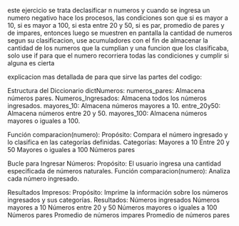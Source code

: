 este ejercicio se trata declasificar n numeros y cuando se ingresa un numero negativo hace los procesos, las condiciones son que si es mayor a 10, si es mayor a 100, si esta entre 20 y 50, si es par, promedio de pares y de impares, entonces luego se muestren en pantalla la cantidad de numeros segun su clasificacion, use acumuladores con el fin de almacenar la cantidad de los numeros que la cumplian y una funcion que los clasificaba, solo use if para que el numero recorriera todas las condiciones y cumplir si alguna es cierta

explicacion mas detallada de para que sirve las partes del codigo:

Estructura del Diccionario dictNumeros:
numeros_pares: Almacena números pares.
Numeros_Ingresados: Almacena todos los números ingresados.
mayores_10: Almacena números mayores a 10.
entre_20y50: Almacena números entre 20 y 50.
mayores_100: Almacena números mayores o iguales a 100.

Función comparacion(numero):
Propósito: Compara el número ingresado y lo clasifica en las categorías definidas.
Categorías:
Mayores a 10
Entre 20 y 50
Mayores o iguales a 100
Números pares

Bucle para Ingresar Números:
Propósito: El usuario ingresa una cantidad especificada de números naturales.
Función comparacion(numero): Analiza cada número ingresado.

Resultados Impresos:
Propósito: Imprime la información sobre los números ingresados y sus categorías.
Resultados:
Números ingresados
Números mayores a 10
Números entre 20 y 50
Números mayores o iguales a 100
Números pares
Promedio de números impares
Promedio de números pares
